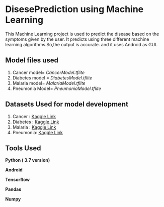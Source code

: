 # DisesePrediction using Machine Learning
This Machine Learning project is used to predict the disease based on the symptoms given by the user.
It predicts using three different machine learning algorithms.So,the output is accurate. and it uses Android as GUI.
 
 ## Model files used 
 1. Cancer model= *CancerModel.tflite*
 2. Diabetes model = *DiabetesModel.tflite*
 3. Malaria model= *MalariaModel.tflite*
 4. Pneumonia Model= *PneumoniaModel.tflite*
 
 ## Datasets Used for model development
 
 1. Cancer : [Kaggle Link](https://www.kaggle.com/merishnasuwal/breast-cancer-prediction-dataset)
 2. Diabetes : [Kaggle Link](https://www.kaggle.com/uciml/pima-indians-diabetes-database)
 3. Malaria : [Kaggle Link](https://www.kaggle.com/iarunava/cell-images-for-detecting-malaria)
 4. Pneumonia: [Kaggle Link](https://www.kaggle.com/paultimothymooney/chest-xray-pneumonia)
 
 ## Tools Used 
 
**Python ( 3.7 version)**

**Android**

**Tensorflow**

**Pandas**

**Numpy**

 
